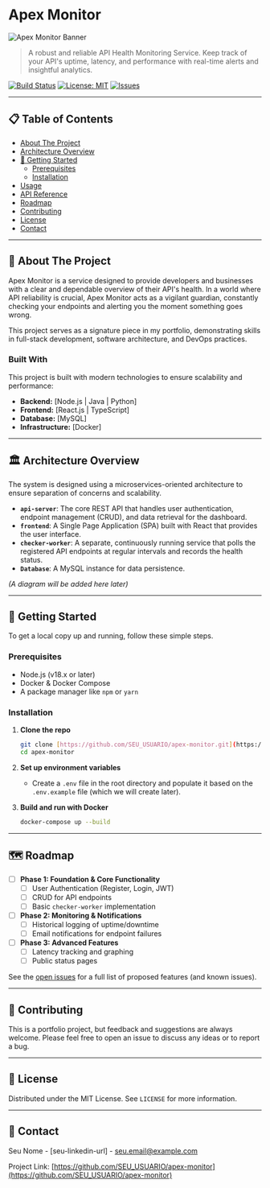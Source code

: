 # Apex Monitor

![Apex Monitor Banner](https://placehold.co/1200x400/0D1117/FFFFFF?text=Apex+Monitor&font=montserrat)

> A robust and reliable API Health Monitoring Service. Keep track of your API's uptime, latency, and performance with real-time alerts and insightful analytics.

[![Build Status](https://img.shields.io/github/actions/workflow/status/SEU_USUARIO/apex-monitor/ci.yml?branch=main&style=for-the-badge)](https://github.com/SEU_USUARIO/apex-monitor/actions)
[![License: MIT](https://img.shields.io/badge/License-MIT-blue.svg?style=for-the-badge)](https://opensource.org/licenses/MIT)
[![Issues](https://img.shields.io/github/issues/SEU_USUARIO/apex-monitor?style=for-the-badge)](https://github.com/SEU_USUARIO/apex-monitor/issues)

---

## 📋 Table of Contents

- [About The Project](#about-the-project)
- [Architecture Overview](#architecture-overview)
- [🚀 Getting Started](#-getting-started)
  - [Prerequisites](#prerequisites)
  - [Installation](#installation)
- [Usage](#usage)
- [API Reference](#api-reference)
- [Roadmap](#roadmap)
- [Contributing](#contributing)
- [License](#license)
- [Contact](#contact)

---

## 📖 About The Project

Apex Monitor is a service designed to provide developers and businesses with a clear and dependable overview of their API's health. In a world where API reliability is crucial, Apex Monitor acts as a vigilant guardian, constantly checking your endpoints and alerting you the moment something goes wrong.

This project serves as a signature piece in my portfolio, demonstrating skills in full-stack development, software architecture, and DevOps practices.

### Built With

This project is built with modern technologies to ensure scalability and performance:

* **Backend:** [Node.js | Java | Python]
* **Frontend:** [React.js | TypeScript]
* **Database:** [MySQL]
* **Infrastructure:** [Docker]

---

## 🏛️ Architecture Overview

The system is designed using a microservices-oriented architecture to ensure separation of concerns and scalability.

* **`api-server`**: The core REST API that handles user authentication, endpoint management (CRUD), and data retrieval for the dashboard.
* **`frontend`**: A Single Page Application (SPA) built with React that provides the user interface.
* **`checker-worker`**: A separate, continuously running service that polls the registered API endpoints at regular intervals and records the health status.
* **`Database`**: A MySQL instance for data persistence.

*(A diagram will be added here later)*

---

## 🚀 Getting Started

To get a local copy up and running, follow these simple steps.

### Prerequisites

* Node.js (v18.x or later)
* Docker & Docker Compose
* A package manager like `npm` or `yarn`

### Installation

1.  **Clone the repo**
    ```sh
    git clone [https://github.com/SEU_USUARIO/apex-monitor.git](https://github.com/SEU_USUARIO/apex-monitor.git)
    cd apex-monitor
    ```

2.  **Set up environment variables**
    * Create a `.env` file in the root directory and populate it based on the `.env.example` file (which we will create later).

3.  **Build and run with Docker**
    ```sh
    docker-compose up --build
    ```

---

## 🗺️ Roadmap

- [ ] **Phase 1: Foundation & Core Functionality**
  - [ ] User Authentication (Register, Login, JWT)
  - [ ] CRUD for API endpoints
  - [ ] Basic `checker-worker` implementation
- [ ] **Phase 2: Monitoring & Notifications**
  - [ ] Historical logging of uptime/downtime
  - [ ] Email notifications for endpoint failures
- [ ] **Phase 3: Advanced Features**
  - [ ] Latency tracking and graphing
  - [ ] Public status pages

See the [open issues](https://github.com/SEU_USUARIO/apex-monitor/issues) for a full list of proposed features (and known issues).

---

## 🤝 Contributing

This is a portfolio project, but feedback and suggestions are always welcome. Please feel free to open an issue to discuss any ideas or to report a bug.

---

## 📄 License

Distributed under the MIT License. See `LICENSE` for more information.

---

## 📧 Contact

Seu Nome - [seu-linkedin-url] - seu.email@example.com

Project Link: [https://github.com/SEU_USUARIO/apex-monitor](https://github.com/SEU_USUARIO/apex-monitor)